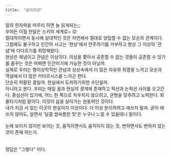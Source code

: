 ```yaml
---
title:  "삶의관념"
---
```

일의 한자락을 마무리 하면 늘 읽게되는;;  
우야든 이월 한달은 스키의 세계로~ 😉
<br>
절대적이면서 동시에 상대적인 것은
자연에서 절대로 양립할 수 없는 모순의 관계이다.
<br>
그럼에도 불구하고
인간의 사고는 '현상'에서 안주하기를 거부하고
항상 그 이상의 '관념'에 다다르기를 희망해왔다.
<br>
현상은 체념이고 관념은 이상이다.
이상을 쫓아서
공존할 수 없는 것들이 공존할 수 있기를 꿈꾸는 것은
어쩌면 인간이기에 가능한 것이 아닐까.
<br>
실제로 우리는
형이상학적인 관념과 상상속에서 더 많은 자유와 희열을 느끼고
모순과 역설에서 더 많은 카타르시스를 느끼곤 한다.
<br>
단순히 허황된 꿈일까.
현실에서 도피하기위한 수단일까.
<br>
아니라고 본다.
우리는 매일 꿈과 현실의 경계에 존재하고
픽션과 논픽션 사이를 오고간다.
중심선이 있기에, 어느 한 쪽으로 치우치지 않으려고,
균형을 맞추려고 노력한다. 외줄타기처럼 말이다.
이것이 삶을 살아가는 원동력인 것이다.
<br>
내가 지금 서 있는 이곳이 현실이자 이상이다.
더 이상 분리하려고 애쓰지 말자.
굳이 애쓰지 않아도,
살면서 '달콤 쌉싸름한 맛'은 누구나 느낄 수 있을테니 말이다.
<br>
<br>
눈에 보이지 않지만 보이는 것,
움직이면서도 움직이지 않는 것,
변하면서도 변하지 않는 것이 존재 하는가.
<br>
<br>
<br>
정답은 "그렇다" 이다.
